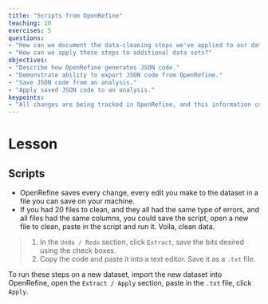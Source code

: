 ```yaml
---
title: "Scripts from OpenRefine"
teaching: 10
exercises: 5
questions:
- "How can we document the data-cleaning steps we've applied to our data?"
- "How can we apply these steps to additional data sets?"
objectives:
- "Describe how OpenRefine generates JSON code."
- "Demonstrate ability to export JSON code from OpenRefine."
- "Save JSON code from an analysis."
- "Apply saved JSON code to an analysis."
keypoints:
- "All changes are being tracked in OpenRefine, and this information can be used for scripts for future analyses or reproducing an analysis."
---
```


# Lesson

## Scripts

* OpenRefine saves every change, every edit you make to the dataset in a file you can save on your machine.
* If you had 20 files to clean, and they all had the same type of errors, and all files had the same columns, you could save the script, open a new file to clean, paste in the script and run it. Voila, clean data.


>  1. In the `Undo / Redo` section, click `Extract`, save the bits desired using the check boxes. 
>  2. Copy the code and paste it into a text editor. Save it as a `.txt` file. 

To run these steps on a new dataset, import the new dataset into OpenRefine, open the `Extract / Apply` section, paste in the `.txt` file, click `Apply`.

